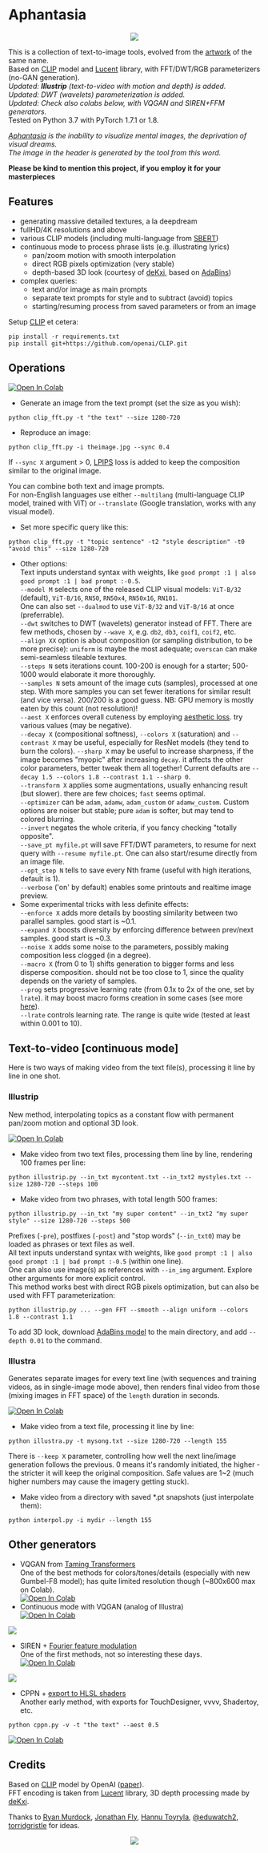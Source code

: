 # Aphantasia

<p align='center'><img src='_out/Aphantasia4.jpg' /></p>

This is a collection of text-to-image tools, evolved from the [artwork] of the same name.   
Based on [CLIP] model and [Lucent] library, with FFT/DWT/RGB parameterizers (no-GAN generation).  
*Updated: **Illustrip** (text-to-video with motion and depth) is added.*  
*Updated: DWT (wavelets) parameterization is added.*  
*Updated: Check also colabs below, with VQGAN and SIREN+FFM generators.*  
Tested on Python 3.7 with PyTorch 1.7.1 or 1.8.

*[Aphantasia] is the inability to visualize mental images, the deprivation of visual dreams.  
The image in the header is generated by the tool from this word.*

**Please be kind to mention this project, if you employ it for your masterpieces**

## Features
* generating massive detailed textures, a la deepdream
* fullHD/4K resolutions and above
* various CLIP models (including multi-language from [SBERT])
* continuous mode to process phrase lists (e.g. illustrating lyrics)
	* pan/zoom motion with smooth interpolation
	* direct RGB pixels optimization (very stable)
	* depth-based 3D look (courtesy of [deKxi], based on [AdaBins])
* complex queries:
	* text and/or image as main prompts
	* separate text prompts for style and to subtract (avoid) topics
	* starting/resuming process from saved parameters or from an image

Setup [CLIP] et cetera:
```
pip install -r requirements.txt
pip install git+https://github.com/openai/CLIP.git
```

## Operations

[![Open In Colab](https://colab.research.google.com/assets/colab-badge.svg)](https://colab.research.google.com/github/eps696/aphantasia/blob/master/Aphantasia.ipynb)

* Generate an image from the text prompt (set the size as you wish):
```
python clip_fft.py -t "the text" --size 1280-720
```
* Reproduce an image:
```
python clip_fft.py -i theimage.jpg --sync 0.4
```
If `--sync X` argument > 0, [LPIPS] loss is added to keep the composition similar to the original image. 

You can combine both text and image prompts.  
For non-English languages use either `--multilang` (multi-language CLIP model, trained with ViT) or `--translate` (Google translation, works with any visual model). 

* Set more specific query like this:
```
python clip_fft.py -t "topic sentence" -t2 "style description" -t0 "avoid this" --size 1280-720 
```
* Other options:  
Text inputs understand syntax with weights, like `good prompt :1 | also good prompt :1 | bad prompt :-0.5`.  
`--model M` selects one of the released CLIP visual models: `ViT-B/32` (default), `ViT-B/16`, `RN50`, `RN50x4`, `RN50x16`, `RN101`.  
One can also set `--dualmod` to use `ViT-B/32` and `ViT-B/16` at once (preferrable).  
`--dwt` switches to DWT (wavelets) generator instead of FFT. There are few methods, chosen by `--wave X`, e.g. `db2`, `db3`, `coif1`, `coif2`, etc.  
`--align XX` option is about composition (or sampling distribution, to be more precise): `uniform` is maybe the most adequate; `overscan` can make semi-seamless tileable textures.  
`--steps N` sets iterations count. 100-200 is enough for a starter; 500-1000 would elaborate it more thoroughly.  
`--samples N` sets amount of the image cuts (samples), processed at one step. With more samples you can set fewer iterations for similar result (and vice versa). 200/200 is a good guess. NB: GPU memory is mostly eaten by this count (not resolution)!  
`--aest X` enforces overall cuteness by employing [aesthetic loss](https://github.com/LAION-AI/aesthetic-predictor). try various values (may be negative).  
`--decay X` (compositional softness), `--colors X` (saturation) and `--contrast X` may be useful, especially for ResNet models (they tend to burn the colors). 
`--sharp X` may be useful to increase sharpness, if the image becomes "myopic" after increasing `decay`. it affects the other color parameters, better tweak them all together! 
Current defaults are `--decay 1.5 --colors 1.8 --contrast 1.1 --sharp 0`.  
`--transform X` applies some augmentations, usually enhancing result (but slower). there are few choices; `fast` seems optimal.  
`--optimizer` can be `adam`, `adamw`, `adam_custom` or `adamw_custom`. Custom options are noiser but stable; pure `adam` is softer, but may tend to colored blurring.  
`--invert` negates the whole criteria, if you fancy checking "totally opposite".  
`--save_pt myfile.pt` will save FFT/DWT parameters, to resume for next query with `--resume myfile.pt`. One can also start/resume directly from an image file.  
`--opt_step N` tells to save every Nth frame (useful with high iterations, default is 1).  
`--verbose` ('on' by default) enables some printouts and realtime image preview.  
* Some experimental tricks with less definite effects:  
`--enforce X` adds more details by boosting similarity between two parallel samples. good start is ~0.1.  
`--expand X` boosts diversity by enforcing difference between prev/next samples. good start is ~0.3.  
`--noise X` adds some noise to the parameters, possibly making composition less clogged (in a degree).  
`--macro X` (from 0 to 1) shifts generation to bigger forms and less disperse composition. should not be too close to 1, since the quality depends on the variety of samples.  
`--prog` sets progressive learning rate (from 0.1x to 2x of the one, set by `lrate`). it may boost macro forms creation in some cases (see more [here](https://github.com/eps696/aphantasia/issues/2)).  
`--lrate` controls learning rate. The range is quite wide (tested at least within 0.001 to 10).  

## Text-to-video [continuous mode]

Here is two ways of making video from the text file(s), processing it line by line in one shot.

### Illustrip

New method, interpolating topics as a constant flow with permanent pan/zoom motion and optional 3D look.  

[![Open In Colab](https://colab.research.google.com/assets/colab-badge.svg)](https://colab.research.google.com/github/eps696/aphantasia/blob/master/IllusTrip3D.ipynb)

* Make video from two text files, processing them line by line, rendering 100 frames per line:
```
python illustrip.py --in_txt mycontent.txt --in_txt2 mystyles.txt --size 1280-720 --steps 100
```
* Make video from two phrases, with total length 500 frames:
```
python illustrip.py --in_txt "my super content" --in_txt2 "my super style" --size 1280-720 --steps 500
```
Prefixes (`-pre`), postfixes (`-post`) and "stop words" (`--in_txt0`) may be loaded as phrases or text files as well.  
All text inputs understand syntax with weights, like `good prompt :1 | also good prompt :1 | bad prompt :-0.5` (within one line).  
One can also use image(s) as references with `--in_img` argument. Explore other arguments for more explicit control.  
This method works best with direct RGB pixels optimization, but can also be used with FFT parameterization:
```
python illustrip.py ... --gen FFT --smooth --align uniform --colors 1.8 --contrast 1.1
```

To add 3D look, download [AdaBins model] to the main directory, and add `--depth 0.01` to the command.

### Illustra 

Generates separate images for every text line (with sequences and training videos, as in single-image mode above), then renders final video from those (mixing images in FFT space) of the `length` duration in seconds.  

[![Open In Colab](https://colab.research.google.com/assets/colab-badge.svg)](https://colab.research.google.com/github/eps696/aphantasia/blob/master/Illustra.ipynb)

* Make video from a text file, processing it line by line:
```
python illustra.py -t mysong.txt --size 1280-720 --length 155
```
There is `--keep X` parameter, controlling how well the next line/image generation follows the previous. 0 means it's randomly initiated, the higher - the stricter it will keep the original composition. Safe values are 1~2 (much higher numbers may cause the imagery getting stuck). 

* Make video from a directory with saved *.pt snapshots (just interpolate them):
```
python interpol.py -i mydir --length 155
```

## Other generators

* VQGAN from [Taming Transformers](https://github.com/CompVis/taming-transformers)  
One of the best methods for colors/tones/details (especially with new Gumbel-F8 model); has quite limited resolution though (~800x600 max on Colab).  
[![Open In Colab](https://colab.research.google.com/assets/colab-badge.svg)](https://colab.research.google.com/github/eps696/aphantasia/blob/master/CLIP_VQGAN.ipynb) 
* Continuous mode with VQGAN (analog of Illustra)  
[![Open In Colab](https://colab.research.google.com/assets/colab-badge.svg)](https://colab.research.google.com/drive/1H7vHyS6mRU7gW59lfi2Qa6M-RXKIJ8Si)
<p><img src='_out/some_cute_image-VQGAN.jpg' /></p>

* SIREN + [Fourier feature modulation](https://github.com/tancik/fourier-feature-networks)  
One of the first methods, not so interesting these days.  
[![Open In Colab](https://colab.research.google.com/assets/colab-badge.svg)](https://colab.research.google.com/drive/1L14q4To5rMK8q2E6whOibQBnPnVbRJ_7)  
<p><img src='_out/some_cute_image-SIREN.jpg' /></p>

* CPPN + [export to HLSL shaders](https://github.com/wxs/cppn-to-glsl)  
Another early method, with exports for TouchDesigner, vvvv, Shadertoy, etc.  
```
python cppn.py -v -t "the text" --aest 0.5
```
[![Open In Colab](https://colab.research.google.com/assets/colab-badge.svg)](https://colab.research.google.com/drive/1Kbbbwoet3igHPJ4KpNh8z3V-RxtstAcz)  

## Credits

Based on [CLIP] model by OpenAI ([paper]).  
FFT encoding is taken from [Lucent] library, 3D depth processing made by [deKxi].

Thanks to [Ryan Murdock], [Jonathan Fly], [Hannu Toyryla], [@eduwatch2], [torridgristle] for ideas.

<p align='center'><img src='_out/some_cute_image-FFT.jpg' /></p>

[artwork]: <https://computervisionart.com/pieces2021/aphantasia>
[Aphantasia]: <https://en.wikipedia.org/wiki/Aphantasia>
[CLIP]: <https://openai.com/blog/clip>
[SBERT]: <https://sbert.net>
[Lucent]: <https://github.com/greentfrapp/lucent>
[AdaBins]: <https://github.com/shariqfarooq123/AdaBins>
[AdaBins model]: <https://drive.google.com/file/d/1lvyZZbC9NLcS8a__YPcUP7rDiIpbRpoF>
[LPIPS]: <https://github.com/richzhang/PerceptualSimilarity>
[Taming Transformers]: <https://github.com/CompVis/taming-transformers>
[Ryan Murdock]: <https://twitter.com/advadnoun>
[Jonathan Fly]: <https://twitter.com/jonathanfly>
[Hannu Toyryla]: <https://twitter.com/htoyryla>
[@eduwatch2]: <https://twitter.com/eduwatch2>
[torridgristle]: <https://github.com/torridgristle>
[deKxi]: <https://twitter.com/deKxi>
[paper]: <https://arxiv.org/abs/2103.00020>
